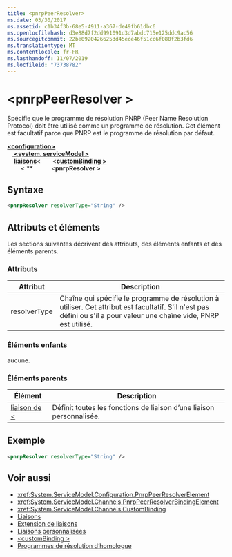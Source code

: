 ```yaml
---
title: <pnrpPeerResolver>
ms.date: 03/30/2017
ms.assetid: c1b34f3b-68e5-4911-a367-de49fb61dbc6
ms.openlocfilehash: d3e88d7f2dd991091d3d7abdc715e125ddc9ac56
ms.sourcegitcommit: 22be09204266253d45ece46f51cc6f080f2b3fd6
ms.translationtype: MT
ms.contentlocale: fr-FR
ms.lasthandoff: 11/07/2019
ms.locfileid: "73738782"
---
```

# <a name="pnrppeerresolver"></a>\<pnrpPeerResolver >
Spécifie que le programme de résolution PNRP (Peer Name Resolution Protocol) doit être utilisé comme un programme de résolution. Cet élément est facultatif parce que PNRP est le programme de résolution par défaut.  
  
[ **\<configuration>** ](../configuration-element.md)\
&nbsp; &nbsp;[ **\<system. serviceModel >** ](system-servicemodel.md) \
&nbsp;&nbsp;&nbsp;&nbsp;[**liaisons**](bindings.md)\<
&nbsp;&nbsp;&nbsp;&nbsp;&nbsp;&nbsp;\<[**customBinding >** ](custombinding.md)\
&nbsp;&nbsp;&nbsp;&nbsp;&nbsp;&nbsp;&nbsp;&nbsp;\< **\**
&nbsp;&nbsp;&nbsp;&nbsp;&nbsp;&nbsp;&nbsp;&nbsp;&nbsp;&nbsp;\<**pnrpResolver >**  
  
## <a name="syntax"></a>Syntaxe  
  
```xml  
<pnrpResolver resolverType="String" />
```  
  
## <a name="attributes-and-elements"></a>Attributs et éléments  
 Les sections suivantes décrivent des attributs, des éléments enfants et des éléments parents.  
  
### <a name="attributes"></a>Attributs  
  
|Attribut|Description|  
|---------------|-----------------|  
|resolverType|Chaîne qui spécifie le programme de résolution à utiliser. Cet attribut est facultatif. S'il n'est pas défini ou s'il a pour valeur une chaîne vide, PNRP est utilisé.|  
  
### <a name="child-elements"></a>Éléments enfants  
 aucune.  
  
### <a name="parent-elements"></a>Éléments parents  
  
|Élément|Description|  
|-------------|-----------------|  
|[liaison de \<](bindings.md)|Définit toutes les fonctions de liaison d’une liaison personnalisée.|  
  
## <a name="example"></a>Exemple  
  
```xml  
<pnrpResolver resolverType="String" />
```  
  
## <a name="see-also"></a>Voir aussi

- <xref:System.ServiceModel.Configuration.PnrpPeerResolverElement>
- <xref:System.ServiceModel.Channels.PnrpPeerResolverBindingElement>
- <xref:System.ServiceModel.Channels.CustomBinding>
- [Liaisons](../../../wcf/bindings.md)
- [Extension de liaisons](../../../wcf/extending/extending-bindings.md)
- [Liaisons personnalisées](../../../wcf/extending/custom-bindings.md)
- [\<customBinding >](custombinding.md)
- [Programmes de résolution d’homologue](../../../wcf/feature-details/peer-resolvers.md)

